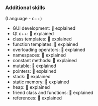 ﻿### Additional skills

(Language -  c++)
- GUI development: 🙋 explained
- Qt c++: 🙋 explained
- class templates: 🙋 explained
- function templates: 🙋 explained
- overloading operators: 🙋 explained
- namespaces: 🙋 explained
- constant methods: 🙋 explained
- mutable: 🙋 explained
- pointers: 🙋 explained
- stack: 🙋 explained
- static memory: 🙋 explained
- heap: 🙋 explained
- friend class and functions: 🙋 explained
- references: 🙋 explained
